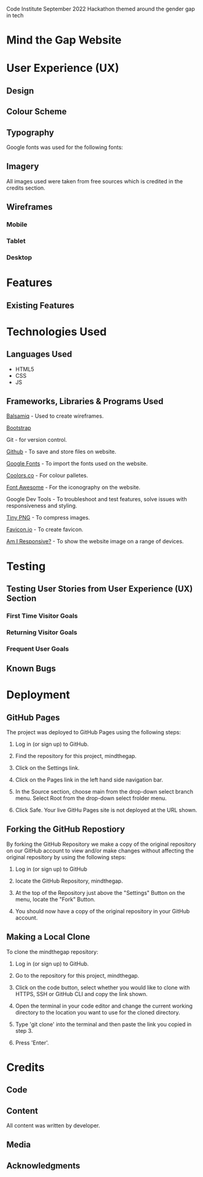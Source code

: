 Code Institute September 2022 Hackathon themed around the gender gap in tech
# **Mind the Gap Website**


# **User Experience (UX)**

  

## **Design**

## **Colour Scheme**


## **Typography**

Google fonts was used for the following fonts:


## **Imagery**

All images used were taken from free sources which is credited in the credits section. 

## **Wireframes**

### **Mobile**


### **Tablet**


### **Desktop**

# **Features**

## **Existing Features**

# **Technologies Used**

## **Languages Used**

- HTML5
- CSS
- JS

## **Frameworks, Libraries & Programs Used**


[Balsamiq](https://balsamiq.com/) - Used to create wireframes.

[Bootstrap](https://www.w3schools.com/whatis/whatis_bootstrap.asp)

Git - for version control.

[Github](https://github.com/) - To save and store files on website.

[Google Fonts](https://fonts.google.com/) - To import the fonts used on the website. 

[Coolors.co](https://coolors.co/) - For colour palletes.

[Font Awesome](https://fontawesome.com/) - For the iconography on the website. 

Google Dev Tools - To troubleshoot and test features, solve issues with responsiveness and styling.

[Tiny PNG](https://tinypng.com/) - To compress images.

[Favicon.io](https://favicon.io/) - To create favicon. 

[Am I Responsive?](https://ui.dev/amiresponsive) - To show the website image on a range of devices. 


# **Testing**


## **Testing User Stories from User Experience (UX) Section**

### **First Time Visitor Goals**


### **Returning Visitor Goals**


### **Frequent User Goals**


## **Known Bugs**

# **Deployment**

## **GitHub Pages**

The project was deployed to GitHub Pages using the following steps:

1. Log in (or sign up) to GitHub.

2. Find the repository for this project, mindthegap.

3. Click on the Settings link.

4. Click on the Pages link in the left hand side navigation bar. 

5. In the Source section, choose main from the drop-down select branch menu. Select Root from the drop-down select frolder menu. 

6. Click Safe. Your live GitHu Pages site is not deployed at the URL shown. 


## **Forking the GitHub Repostiory**

By forking the GitHub Repository we make a copy of the original repository on our GitHub account to view and/or make changes without affecting the original repository by using the following steps:

1. Log in (or sign up) to GitHub

2. locate the GitHub Repository, mindthegap.

3. At the top of the Repository just above the "Settings" Button on the menu, locate the "Fork" Button.

4. You should now have a copy of the original repository in your GitHub account.

## **Making a Local Clone**

To clone the mindthegap repository:

1. Log in (or sign up) to GitHub. 

2. Go to the repository for this project, mindthegap. 

3. Click on the code button, select whether you would like to clone with HTTPS, SSH or GitHub CLI and copy the link shown.

4. Open the terminal in your code editor and change the current working directory to the location you want to use for the cloned directory. 

4. Type 'git clone' into the terminal and then paste the link you copied in step 3. 

5. Press 'Enter'. 

# **Credits**

## **Code**


## **Content**

All content was written by developer. 

## **Media**


## **Acknowledgments**

